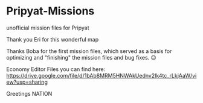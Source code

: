 # Pripyat-Missions
unofficial mission files for Pripyat

Thank you Eri for this wonderful map

Thanks Boba for the first mission files, which served as a basis for optimizing and "finishing" the mission files and bug fixes. 😉


Economy Editor Files you can find here:
https://drive.google.com/file/d/1bAb8MRM5HNWAkUednv2Ik4tc_rLkjAaW/view?usp=sharing


Greetings NATION